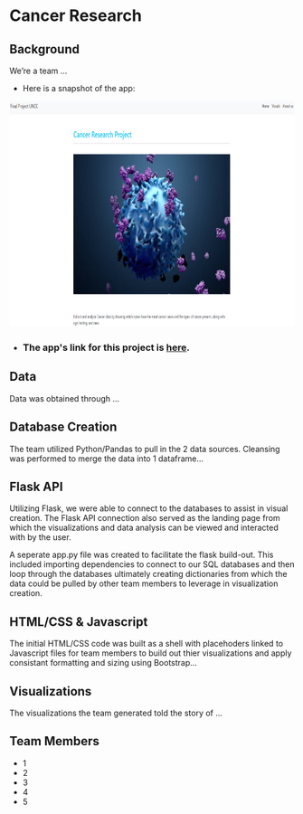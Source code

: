 # Cancer Research

## Background

We’re a team ...

   - Here is a snapshot of the app: 

<img src="Images/snapshot.png" width="600" height="400">


- ### The app's link for this project is [here](https://cancer-data.herokuapp.com/).

## Data

Data was obtained through ...


## Database Creation

The team utilized Python/Pandas to pull in the 2 data sources.  Cleansing was performed to merge the data into 1 dataframe...

## Flask API
Utilizing Flask, we were able to connect to the databases to assist in visual creation.  The Flask API connection also served as the landing page from which the visualizations and data analysis can be viewed and interacted with by the user.   

A seperate app.py file was created to facilitate the flask build-out.  This included importing dependencies to connect to our SQL databases and then loop through the databases ultimately creating dictionaries from which the data could be pulled by other team members to leverage in visualization creation.  

## HTML/CSS & Javascript
The initial HTML/CSS code was built as a shell with placehoders linked to Javascript files for team members to build out thier visualizations and apply 
consistant formatting and sizing using Bootstrap...

## Visualizations
The visualizations the team generated told the story of ... 



## Team Members
* 1
* 2
* 3
* 4
* 5
